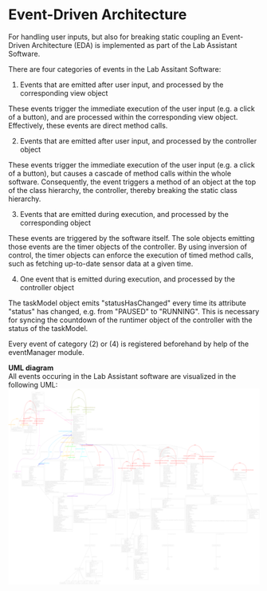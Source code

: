 # Event-Driven Architecture

For handling user inputs, but also for breaking static coupling an Event-Driven Architecture (EDA) is implemented as part of the Lab Assistant Software.  
  
There are four categories of events in the Lab Assitant Software:  
1. Events that are emitted after user input, and processed by the corresponding view object

These events trigger the immediate execution of the user input (e.g. a click of a button), and are processed within the corresponding view object. Effectively, these events are direct method calls.  

2. Events that are emitted after user input, and processed by the controller object

These events trigger the immediate execution of the user input (e.g. a click of a button), but causes a cascade of method calls within the whole software. Consequently, the event triggers a method of an object at the top of the class hierarchy, the controller, thereby breaking the static class hierarchy.  

3. Events that are emitted during execution, and processed by the corresponding object 

These events are triggered by the software itself. The sole objects emitting those events are the timer objects of the controller. By using inversion of control, the timer objects can enforce the execution of timed method calls, such as fetching up-to-date sensor data at a given time.  

4. One event that is emitted during execution, and processed by the controller object

The taskModel object emits "statusHasChanged" every time its attribute "status" has changed, e.g. from "PAUSED" to "RUNNING". This is necessary for syncing the countdown of the runtimer object of the controller with the status of the taskModel.  

Every event of category (2) or (4) is registered beforehand by help of the eventManager module.  

**UML diagram**  
All events occuring in the Lab Assistant software are visualized in the following UML:
![events](docs/events.png)